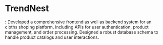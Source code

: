 # TrendNest
: Developed a comprehensive frontend as well as backend system for an cloths shoping platform, including  APIs for user authentication, product management, and order processing. Designed a robust database schema to handle  product catalogs and user interactions.
